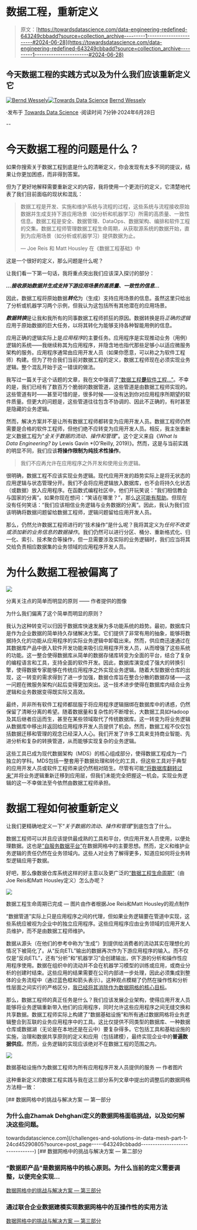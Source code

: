 # 数据工程，重新定义

> 原文：[https://towardsdatascience.com/data-engineering-redefined-643249cbbadd?source=collection_archive---------1-----------------------#2024-06-28](https://towardsdatascience.com/data-engineering-redefined-643249cbbadd?source=collection_archive---------1-----------------------#2024-06-28)

## 今天数据工程的实践方式以及为什么我们应该重新定义它

[](https://medium.com/@bernd.wessely?source=post_page---byline--643249cbbadd--------------------------------)[![Bernd Wessely](../Images/e60e01c19412d8af8f8bddf78e561275.png)](https://medium.com/@bernd.wessely?source=post_page---byline--643249cbbadd--------------------------------)[](https://towardsdatascience.com/?source=post_page---byline--643249cbbadd--------------------------------)[![Towards Data Science](../Images/a6ff2676ffcc0c7aad8aaf1d79379785.png)](https://towardsdatascience.com/?source=post_page---byline--643249cbbadd--------------------------------) [Bernd Wessely](https://medium.com/@bernd.wessely?source=post_page---byline--643249cbbadd--------------------------------)

·发布于 [Towards Data Science](https://towardsdatascience.com/?source=post_page---byline--643249cbbadd--------------------------------) ·阅读时间 7分钟·2024年6月28日

--

# 今天数据工程的问题是什么？

如果你搜索关于数据工程到底是什么的清晰定义，你会发现有太多不同的提议，结果让你更加困惑，而非得到答案。

但为了更好地解释需要重新定义的内容，我将使用一个更流行的定义，它清楚地代表了我们目前面临的现状和混乱：

> 数据工程是开发、实施和维护系统与流程的过程，这些系统与流程接收原始数据并生成支持下游应用场景（如分析和机器学习）所需的高质量、一致性信息。数据工程是安全、数据管理、DataOps、数据架构、编排和软件工程的交集。数据工程师管理数据工程生命周期，从获取源系统的数据开始，直到为应用场景（如分析或机器学习）提供数据为止。
> 
> — Joe Reis 和 Matt Housley 在《数据工程基础》中

这是一个很好的定义，那么问题是什么呢？

让我们看一下第一句话，我将重点突出我们应该深入探讨的部分：

***…接收原始数据并生成支持下游应用场景的高质量、一致性的信息…***

因此，数据工程将原始数据***转化***为（生成）支持应用场景的信息。虽然这里只给出了分析或机器学习两个示例，但我认为这包括所有其他潜在的应用场景。

***数据转换***是让我和我所有的同事数据工程师抓狂的原因。数据转换是将*正确的逻辑*应用于原始数据的巨大任务，以将其转化为能够支持各种智能用例的信息。

应用正确的逻辑实际上是*应用程序*的主要任务。应用程序是实现推动业务（用例）逻辑的系统——我继续称其为应用程序，并隐含地也指代那些足够小以适应微服务架构的服务。应用程序通常由应用开发人员（如果你愿意，可以称之为软件工程师）构建。但为了符合我们当前对数据工程的定义，数据工程师现在必须实现业务逻辑。整个混乱开始于这一错误的做法。

我写过一篇关于这个话题的文章，我在文中强调了[“数据工程**是**软件工程…”](https://medium.com/@bernd.wessely/data-engineering-is-software-engineering-a4c5df052492)。不幸的是，我们已经有了数百万个脆弱的数据管道，这些管道是由数据工程师实现的。这些管道有时——甚至可惜的是，很多时候——没有达到你对应用程序所期望的软件质量。但更大的问题是，这些管道往往包含不协调的、因此不正确的，有时甚至是隐藏的业务逻辑。

然而，解决方案并不是让所有数据工程师都转变为应用开发人员。数据工程师仍然需要是合格的软件工程师，但他们绝不应转变为应用开发人员。相反，我主张重新定义数据工程为“*全关于数据的流动、操作和管理*”。这个定义来自《*What Is Data Engineering? by* Lewis Gavin *(O’Reilly, 2019)》。然而，这是与当前实践的明显不同，我们应该**将操作限制为纯技术性操作**。

> 我们不应再允许在应用程序之外开发和使用业务逻辑。

很明确，数据工程不应该实现业务逻辑。现代应用开发的趋势实际上是将无状态的应用逻辑与状态管理分开。我们不会将应用逻辑放入数据库，也不会将持久化状态（或数据）放入应用程序。在函数式编程社区中，他们开玩笑说：“我们相信教会与国家的分离”。如果你现在想问：“笑话在哪里？”，那么[这可能有帮助](https://en.wikipedia.org/wiki/Functional_programming)。但现在没有任何笑话：“我们应该相信业务逻辑与业务数据的分离”。因此，我认为我们应该明确将数据问题留给数据工程师，逻辑问题留给应用开发人员。

那么，仍然允许数据工程师进行的“技术操作”是什么呢？我将其定义为*任何不改变或添加新的业务信息的数据操作*。我们仍然可以进行分区、桶分、重新格式化、归一化、索引、技术聚合等操作，但一旦需要涉及实际的业务逻辑时，我们应当将其交给负责相应数据集的业务领域的应用程序开发人员。

# 为什么数据工程被偏离了

![](../Images/5627991f57e82f1bd2fc7e6ee5bd1a17.png)

分离关注点的简单而明显的原则 —— 作者提供的图像

为什么我们偏离了这个简单而明显的原则？

我认为这种转变可以归因于数据库快速发展为多功能系统的趋势。最初，数据库只是作为企业数据的简单持久存储解决方案。它们提供了非常有用的抽象，能够将数据持久化的功能从应用程序的实际业务逻辑中卸载出来。然而，供应商迅速通过在其数据库产品中嵌入软件开发功能来吸引应用程序开发人员，从而增强了这些系统的功能。这一整合使得数据库从简单的数据存储库转变为全面的平台，结合了复杂的编程语言和工具，支持全面的软件开发。因此，数据库演变成了强大的转换引擎，使得数据专家能够在传统应用程序之外实现业务逻辑。随着大型数据仓库的出现，这一转变的需求得到了进一步加强，数据仓库旨在整合分散的数据存储——这一问题在微服务架构兴起后变得更加突出。这一技术进步使得在数据库内结合业务逻辑和业务数据变得既实际又高效。

最终，并非所有软件工程师都屈服于将应用程序逻辑捆绑在数据库中的诱惑，仍然保留了清晰分离的希望。随着数据量和复杂性的不断增长，大数据工具如Hadoop及其后继者应运而生，甚至在某些领域取代了传统数据库。这一转变为将业务逻辑从数据库中移出并返回给应用程序开发人员提供了机会。然而，数据工程不仅仅包括数据迁移和管理的观念已经深入人心。我们开发了许多工具来支持商业智能、先进分析和复杂的转换管道，从而能够实现复杂的业务逻辑。

这些工具已成为现代数据架构（MDS）的核心组成部分，使得数据工程成为一门独立的学科。MDS包括一整套用于数据处理和转化的工具，但这些工具对于典型的应用开发人员或软件工程师来说仍然相对陌生。尽管有可能[“将数据库翻转过来”](https://martin.kleppmann.com/2015/03/04/turning-the-database-inside-out.html)并将业务逻辑重新迁移到应用层，但我们未能完全把握这一机会。实现业务逻辑的这一不幸做法至今依然由数据工程师承担。

# 数据工程如何被重新定义

让我们更精确地定义一下“*关于数据的流动、操作和管理*”到底包含了什么。

数据工程师可以并且应该提供最成熟的工具和平台，供应用开发人员使用，以便处理数据。这也是[“自服务数据平台”](https://martinfowler.com/articles/data-monolith-to-mesh.html#DataAndSelf-servePlatformDesignConvergence)在数据网格中的主要思想。然而，定义和维护业务逻辑的责任仍然在业务领域内。这些人对业务了解得更多，知道应如何将业务转型逻辑应用于数据。

好吧，那么像数据仓库系统这样的好主意以及更广泛的[“数据工程生命周期”](https://medium.com/towards-data-engineering/data-engineering-lifecycle-d1e7ee81632e)（由Joe Reis和Matt Housley定义）怎么办呢？

![](../Images/2a71e249539fff492919a8553f05cf45.png)

数据工程生命周期已完成 — 图片由作者根据Joe Reis和Matt Housley的观点制作

“数据管道”实际上只是应用程序之间的代理，但如果业务逻辑要在管道中实现，这些系统应被视为企业中的独立应用程序。这些应用程序应由业务领域的应用开发人员维护，而不是由数据工程师维护。

数据从源头（在他们的参考中称为“生成”）到提供给消费者的流动其实在理想化的情况下被简化了。从“反向ETL”输出的数据再次作为下游应用程序的输入。而不仅仅是“反向ETL”，还有“分析”和“机器学习”会创建输出，供下游的分析和操作性应用程序使用。数据在组织中的流动并不会在机器学习模型的训练或应用，或商业分析的创建时结束。这些应用的结果需要在公司内部进一步处理，因此必须集成到整体的业务流程中（通过蓝色框和箭头表示）。这种观点模糊了仍然在操作性和分析性层面之间实行的严格区分，[我已经将其消除作为数据网格的核心目标](https://medium.com/towards-data-science/challenges-and-solutions-in-data-mesh-part-1-24cd45290805)。

那么，数据工程师的真正任务是什么？我们应该发展企业架构，使得应用开发人员能够将业务逻辑重新带入他们的应用程序，同时允许这些应用程序之间无缝交换和共享数据。数据工程师实际上构建了“数据基础设施”和所有通过数据网格将业务逻辑整合到互联的业务应用程序中的工具。这比仅提供不同类型的数据库、一种数据仓库或数据湖（无论是在本地还是在云中）要复杂得多。它包括工具和基础设施的实施，治理和数据共享原则的定义和应用（包括建模），最终实现企业中的**普遍数据供应**。然而，业务逻辑的实现应该绝对不在数据工程的范围之内。

![](../Images/e12f43b1f42bcec87e2db35da6ef4776.png)

数据基础设施作为数据工程师为所有应用程序开发人员提供的服务 — 作者图片

这种重新定义的数据工程实践与我在这三部分系列文章中提出的调整后的数据网格方法相一致：

[](/challenges-and-solutions-in-data-mesh-part-1-24cd45290805?source=post_page-----643249cbbadd--------------------------------) [## 数据网格中的挑战与解决方案 — 第一部分

### 为什么由Zhamak Dehghani定义的数据网格面临挑战，以及如何解决这些问题。

towardsdatascience.com](/challenges-and-solutions-in-data-mesh-part-1-24cd45290805?source=post_page-----643249cbbadd--------------------------------) [](/challenges-and-solutions-in-data-mesh-part-2-7dfe97aa461a?source=post_page-----643249cbbadd--------------------------------) [## 数据网格中的挑战与解决方案 — 第二部分

### “数据即产品”是数据网格中的核心原则。为什么当前的定义需要调整，以便完全实现…

[数据网格中的挑战与解决方案 — 第三部分](https://towardsdatascience.com/challenges-and-solutions-in-data-mesh-part-3-dacb917f3c91?source=post_page-----643249cbbadd--------------------------------)

### 通过联合企业数据建模实现数据网格中的互操作性的实用方法

[数据网格中的挑战与解决方案 — 第三部分](https://towardsdatascience.com/challenges-and-solutions-in-data-mesh-part-3-dacb917f3c91?source=post_page-----643249cbbadd--------------------------------)
